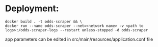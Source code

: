 # Deployment:
```
docker build . -t odds-scraper && \
docker run --name odds-scraper --net=<network name> -v <path to logs>:/odds-scraper-logs --restart unless-stopped -d odds-scraper
```
app parameters can be edited in src/main/resources/application.conf file
